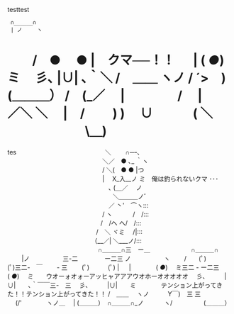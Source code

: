 testtest

     ∩______∩
     | ノ　   ヽ
　　/　●  　●  |　クマ──！！
　 |   ( _●_)   ミ
　彡､    |∪|   ､｀＼
/　＿＿  ヽノ / ´>　)
(＿＿＿）    /　(_／
　|　　 　　/
　|　　／＼ ＼
　|　/　　 )  )
　∪　　　   (  ＼
　　　　　　 \＿) 
========

tes
　　　　　　　　　　　　　　＼  　　∩─ｰ､ 
　　　　　　　　　　　　　　　 ＼／　● ､_ ｀ヽ
　　　　　　　　　　　　　　　 / ＼(　●  ● |つ
　　　　　　　　　　　　　　　 |　  X_入__ノ ミ　俺は釣られないクマ ･･･
　　　　　　　　　　　　　　　　 ､ (＿／  　ノ
　　　　　　　　　　　　　　　　　＼＿＿＿ノﾞ
　　　　　　　　　　　　　　　　 ／ 丶'　⌒ヽ:::
　　　　　　　　　　　　　　 　/ ヽ　　　 /　/:::
　　　　　　　　　　　　　　　/　/へ ヘ/　/:::
　　　　　　　　　　　　　　 /　＼ ヾミ　 /|:::
　　　　　　　　　　　　　　（__／| ＼___ノ/:::
　　　　　　　　　　　　
　　 ∩＿＿＿∩三　ー＿　　　　　 　 ∩＿＿＿∩
　　 |ノ　　　 　　三-二　　　 　ー二三 ノ　　　 　　ヽ
　　/　　(ﾟ)　　　(ﾟ)三二-　￣　　 - 三　　 (ﾟ)　　　(ﾟ) |
　 |　　　　( _●_)　 ミ三二 - ー二三　　　　( _●_)　 ミ　　ウオーォオォーアッヒャアアアウオホーオオオオオ
　彡､　　　|∪|　　､｀￣￣三-　三　 彡､　　　|∪|　　ミ　　　　テンション上がってきた！！テンション上がってきた！！
/　＿＿　 ヽノ　　　Y￣)　三 三 　 (/'　　　　ヽノ＿ 　|
(＿＿＿）　∩＿＿＿∩_ノ　　　 ヽ/　　　　　(＿＿＿）


